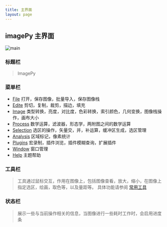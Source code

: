 ```yaml
---
title: 主界面
layout: page
---
```

## imagePy 主界面
![](http://home.imagepy.org/manual/main.png "main")

### 标题栏
> ImagePy  

### 菜单栏
* [File](./view.html) 打开，保存图像，批量导入，保存图像栈
* [Edite](./view.html) 剪切，复制，裁剪，描边，填充
* [Image](./view.html) 类型转换，亮度，对比度，色彩转换，索引颜色，几何变换，图像栈操作，画布大小
* [Process](./view.html) 数学运算，滤波器，形态学，两附图之间的数学运算
* [Selection](./view.html) 选区的操作，矢量交，并，补运算，缓冲区生成，选区管理
* [Analysis](./view.html) 区域标记，像素统计
* [Plugins](./view.html) 宏录制，插件浏览，插件模糊查询，扩展插件
* [Window](./view.html) 窗口管理
* [Help](./view.html) 主题帮助

### 工具栏
> 工具通过鼠标交互，作用在图像上，包括图像查看，放大，缩小，在图像上指定选区，绘画，取色等，以及量距等。  具体功能请参阅 [常用工具](./writing.html)

### 状态栏
> 展示一些与当前操作相关的信息，当图像进行一些耗时工作时，会启用进度条